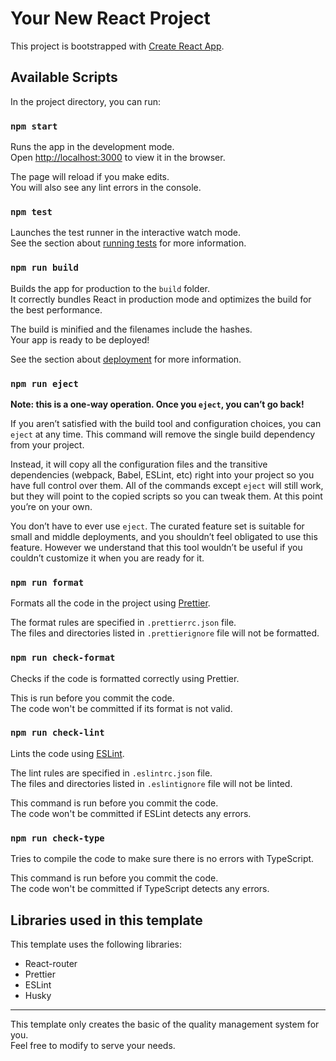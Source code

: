# Your New React Project

This project is bootstrapped with [Create React App](https://github.com/facebook/create-react-app).

## Available Scripts

In the project directory, you can run:

### `npm start`

Runs the app in the development mode.\
Open [http://localhost:3000](http://localhost:3000) to view it in the browser.

The page will reload if you make edits.\
You will also see any lint errors in the console.

### `npm test`

Launches the test runner in the interactive watch mode.\
See the section about [running tests](https://facebook.github.io/create-react-app/docs/running-tests) for more information.

### `npm run build`

Builds the app for production to the `build` folder.\
It correctly bundles React in production mode and optimizes the build for the best performance.

The build is minified and the filenames include the hashes.\
Your app is ready to be deployed!

See the section about [deployment](https://facebook.github.io/create-react-app/docs/deployment) for more information.

### `npm run eject`

**Note: this is a one-way operation. Once you `eject`, you can’t go back!**

If you aren’t satisfied with the build tool and configuration choices, you can `eject` at any time. This command will remove the single build dependency from your project.

Instead, it will copy all the configuration files and the transitive dependencies (webpack, Babel, ESLint, etc) right into your project so you have full control over them. All of the commands except `eject` will still work, but they will point to the copied scripts so you can tweak them. At this point you’re on your own.

You don’t have to ever use `eject`. The curated feature set is suitable for small and middle deployments, and you shouldn’t feel obligated to use this feature. However we understand that this tool wouldn’t be useful if you couldn’t customize it when you are ready for it.

### `npm run format`

Formats all the code in the project using [Prettier](https://prettier.io/).

The format rules are specified in `.prettierrc.json` file.\
The files and directories listed in `.prettierignore` file will not be formatted.

### `npm run check-format`

Checks if the code is formatted correctly using Prettier.

This is run before you commit the code.\
The code won't be committed if its format is not valid.

### `npm run check-lint`

Lints the code using [ESLint](https://eslint.org/).

The lint rules are specified in `.eslintrc.json` file.\
The files and directories listed in `.eslintignore` file will not be linted.

This command is run before you commit the code.\
The code won't be committed if ESLint detects any errors.

### `npm run check-type`

Tries to compile the code to make sure there is no errors with TypeScript.

This command is run before you commit the code.\
The code won't be committed if TypeScript detects any errors.

## Libraries used in this template

This template uses the following libraries:

- React-router
- Prettier
- ESLint
- Husky

---

This template only creates the basic of the quality management system for you.\
Feel free to modify to serve your needs.
